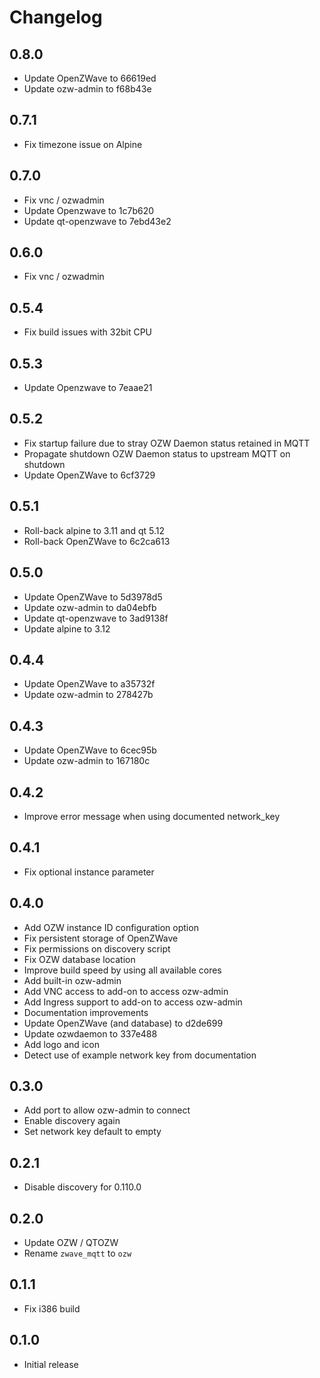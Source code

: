 # Changelog

## 0.8.0

- Update OpenZWave to 66619ed
- Update ozw-admin to f68b43e


## 0.7.1

- Fix timezone issue on Alpine

## 0.7.0

- Fix vnc / ozwadmin
- Update Openzwave to 1c7b620
- Update qt-openzwave to 7ebd43e2

## 0.6.0

- Fix vnc / ozwadmin

## 0.5.4

- Fix build issues with 32bit CPU

## 0.5.3

- Update Openzwave to 7eaae21

## 0.5.2

- Fix startup failure due to stray OZW Daemon status retained in MQTT
- Propagate shutdown OZW Daemon status to upstream MQTT on shutdown
- Update OpenZWave to 6cf3729

## 0.5.1

- Roll-back alpine to 3.11 and qt 5.12
- Roll-back OpenZWave to 6c2ca613

## 0.5.0

- Update OpenZWave to 5d3978d5
- Update ozw-admin to da04ebfb
- Update qt-openzwave to 3ad9138f
- Update alpine to 3.12

## 0.4.4

- Update OpenZWave to a35732f
- Update ozw-admin to 278427b

## 0.4.3

- Update OpenZWave to 6cec95b
- Update ozw-admin to 167180c

## 0.4.2

- Improve error message when using documented network_key

## 0.4.1

- Fix optional instance parameter

## 0.4.0

- Add OZW instance ID configuration option
- Fix persistent storage of OpenZWave
- Fix permissions on discovery script
- Fix OZW database location
- Improve build speed by using all available cores
- Add built-in ozw-admin
- Add VNC access to add-on to access ozw-admin
- Add Ingress support to add-on to access ozw-admin
- Documentation improvements
- Update OpenZWave (and database) to d2de699
- Update ozwdaemon to 337e488
- Add logo and icon
- Detect use of example network key from documentation

## 0.3.0

- Add port to allow ozw-admin to connect
- Enable discovery again
- Set network key default to empty

## 0.2.1

- Disable discovery for 0.110.0

## 0.2.0

- Update OZW / QTOZW
- Rename `zwave_mqtt` to `ozw`

## 0.1.1

- Fix i386 build

## 0.1.0

- Initial release
